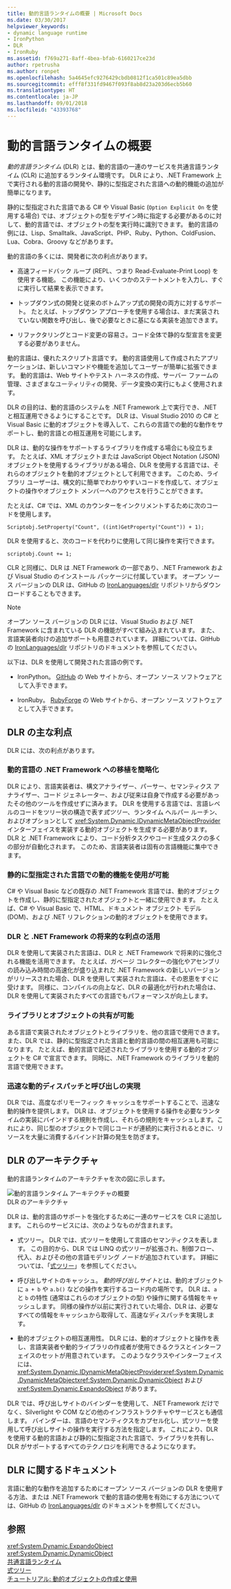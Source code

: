```yaml
---
title: 動的言語ランタイムの概要 | Microsoft Docs
ms.date: 03/30/2017
helpviewer_keywords:
- dynamic language runtime
- IronPython
- DLR
- IronRuby
ms.assetid: f769a271-8aff-4bea-bfab-6160217ce23d
author: rpetrusha
ms.author: ronpet
ms.openlocfilehash: 5a4645efc9276429cbdb0812f1ca501c89ea5dbb
ms.sourcegitcommit: efff8f331fd9467f093f8ab8d23a203d6ecb5b60
ms.translationtype: HT
ms.contentlocale: ja-JP
ms.lasthandoff: 09/01/2018
ms.locfileid: "43393768"
---
```

# <a name="dynamic-language-runtime-overview"></a>動的言語ランタイムの概要
*動的言語ランタイム* (DLR) とは、動的言語の一連のサービスを共通言語ランタイム (CLR) に追加するランタイム環境です。 DLR により、.NET Framework 上で実行される動的言語の開発や、静的に型指定された言語への動的機能の追加が簡単になります。  
  
 静的に型指定された言語である C# や Visual Basic (`Option Explicit On` を使用する場合) では、オブジェクトの型をデザイン時に指定する必要があるのに対して、動的言語では、オブジェクトの型を実行時に識別できます。 動的言語の例には、Lisp、Smalltalk、JavaScript、PHP、Ruby、Python、ColdFusion、Lua、Cobra、Groovy などがあります。  
  
 動的言語の多くには、開発者に次の利点があります。  
  
-   高速フィードバック ループ (REPL、つまり Read-Evaluate-Print Loop) を使用する機能。 この機能により、いくつかのステートメントを入力し、すぐに実行して結果を表示できます。  
  
-   トップダウン式の開発と従来のボトムアップ式の開発の両方に対するサポート。 たとえば、トップダウン アプローチを使用する場合は、まだ実装されていない関数を呼び出し、後で必要なときに基になる実装を追加できます。  
  
-   リファクタリングとコード変更の容易さ。コード全体で静的な型宣言を変更する必要がありません。  
  
 動的言語は、優れたスクリプト言語です。 動的言語使用して作成されたアプリケーションは、新しいコマンドや機能を追加してユーザーが簡単に拡張できます。 動的言語は、Web サイトやテスト ハーネスの作成、サーバー ファームの管理、さまざまなユーティリティの開発、データ変換の実行にもよく使用されます。  
  
 DLR の目的は、動的言語のシステムを .NET Framework 上で実行でき、.NET と相互運用できるようにすることです。 DLR は、Visual Studio 2010 の C# と Visual Basic に動的オブジェクトを導入して、これらの言語での動的な動作をサポートし、動的言語との相互運用を可能にします。  
  
 DLR は、動的な操作をサポートするライブラリを作成する場合にも役立ちます。 たとえば、XML オブジェクトまたは JavaScript Object Notation (JSON) オブジェクトを使用するライブラリがある場合、DLR を使用する言語では、それらのオブジェクトを動的オブジェクトとして利用できます。 このため、ライブラリ ユーザーは、構文的に簡単でわかりやすいコードを作成して、オブジェクトの操作やオブジェクト メンバーへのアクセスを行うことができます。  
  
 たとえば、C# では、XML のカウンターをインクリメントするために次のコードを使用します。  
  
 `Scriptobj.SetProperty("Count", ((int)GetProperty("Count")) + 1);`  
  
 DLR を使用すると、次のコードを代わりに使用して同じ操作を実行できます。  
  
 `scriptobj.Count += 1;`  
  
 CLR と同様に、DLR は .NET Framework の一部であり、.NET Framework および Visual Studio のインストール パッケージに付属しています。 オープン ソース バージョンの DLR は、GitHub の [IronLanguages/dlr](https://github.com/IronLanguages/dlr) リポジトリからダウンロードすることもできます。  
  
> [!NOTE]
>  オープン ソース バージョンの DLR には、Visual Studio および .NET Framework に含まれている DLR の機能がすべて組み込まれています。 また、言語実装者向けの追加サポートも用意されています。 詳細については、GitHub の [IronLanguages/dlr](https://github.com/IronLanguages/dlr) リポジトリのドキュメントを参照してください。 
  
 以下は、DLR を使用して開発された言語の例です。  
  
-   IronPython。 [GitHub](https://github.com/IronLanguages/ironpython2) の Web サイトから、オープン ソース ソフトウェアとして入手できます。  
  
-   IronRuby。 [RubyForge](https://go.microsoft.com/fwlink/?LinkId=141044) の Web サイトから、オープン ソース ソフトウェアとして入手できます。  
  
## <a name="primary-dlr-advantages"></a>DLR の主な利点  
 DLR には、次の利点があります。  
  
### <a name="simplifies-porting-dynamic-languages-to-the-net-framework"></a>動的言語の .NET Framework への移植を簡略化  
 DLR により、言語実装者は、構文アナライザー、パーサー、セマンティクス アナライザー、コード ジェネレーター、および従来は自身で作成する必要があったその他のツールを作成せずに済みます。 DLR を使用する言語では、言語レベルのコードをツリー状の構造で表す*式ツリー*、ランタイム ヘルパー ルーチン、およびオプションとして <xref:System.Dynamic.IDynamicMetaObjectProvider> インターフェイスを実装する動的オブジェクトを生成する必要があります。 DLR と .NET Framework により、コード分析タスクやコード生成タスクの多くの部分が自動化されます。 このため、言語実装者は固有の言語機能に集中できます。  
  
### <a name="enables-dynamic-features-in-statically-typed-languages"></a>静的に型指定された言語での動的機能を使用が可能  
 C# や Visual Basic などの既存の .NET Framework 言語では、動的オブジェクトを作成し、静的に型指定されたオブジェクトと一緒に使用できます。 たとえば、C# や Visual Basic で、HTML、ドキュメント オブジェクト モデル (DOM)、および .NET リフレクションの動的オブジェクトを使用できます。  
  
### <a name="provides-future-benefits-of-the-dlr-and-net-framework"></a>DLR と .NET Framework の将来的な利点の活用  
 DLR を使用して実装された言語は、DLR と .NET Framework で将来的に強化される機能を活用できます。 たとえば、ガベージ コレクターの強化やアセンブリの読み込み時間の高速化が盛り込まれた .NET Framework の新しいバージョンがリリースされた場合、DLR を使用して実装された言語は、その恩恵をすぐに受けます。 同様に、コンパイルの向上など、DLR の最適化が行われた場合は、DLR を使用して実装されたすべての言語でもパフォーマンスが向上します。  
  
### <a name="enables-sharing-of-libraries-and-objects"></a>ライブラリとオブジェクトの共有が可能  
 ある言語で実装されたオブジェクトとライブラリを、他の言語で使用できます。 また、DLR では、静的に型指定された言語と動的言語の間の相互運用も可能になります。 たとえば、動的言語で記述されたライブラリを使用する動的オブジェクトを C# で宣言できます。 同時に、.NET Framework のライブラリを動的言語で使用できます。  
  
### <a name="provides-fast-dynamic-dispatch-and-invocation"></a>迅速な動的ディスパッチと呼び出しの実現  
 DLR では、高度なポリモーフィック キャッシュをサポートすることで、迅速な動的操作を提供します。 DLR は、オブジェクトを使用する操作を必要なランタイムの実装にバインドする規則を作成し、それらの規則をキャッシュします。これにより、同じ型のオブジェクトで同じコードが連続的に実行されるときに、リソースを大量に消費するバインド計算の発生を防ぎます。  
  
## <a name="dlr-architecture"></a>DLR のアーキテクチャ  
 動的言語ランタイムのアーキテクチャを次の図に示します。  
  
 ![動的言語ランタイム アーキテクチャの概要](../../../docs/framework/reflection-and-codedom/media/dlr-archoverview.png "DLR_ArchOverview")  
DLR のアーキテクチャ  
  
 DLR は、動的言語のサポートを強化するために一連のサービスを CLR に追加します。 これらのサービスには、次のようなものが含まれます。  
  
-   式ツリー。 DLR では、式ツリーを使用して言語のセマンティクスを表します。 この目的から、DLR では LINQ の式ツリーが拡張され、制御フロー、代入、およびその他の言語モデリング ノードが追加されています。 詳細については、「[式ツリー](https://msdn.microsoft.com/library/fb1d3ed8-d5b0-4211-a71f-dd271529294b)」を参照してください。  
  
-   呼び出しサイトのキャッシュ。 *動的呼び出しサイト*とは、動的オブジェクトに `a + b` や `a.b()` などの操作を実行するコード内の場所です。 DLR は、`a` と `b` の特性 (通常はこれらのオブジェクトの型) や操作に関する情報をキャッシュします。 同様の操作が以前に実行されていた場合、DLR は、必要なすべての情報をキャッシュから取得して、高速なディスパッチを実現します。  
  
-   動的オブジェクトの相互運用性。 DLR には、動的オブジェクトと操作を表し、言語実装者や動的ライブラリの作成者が使用できるクラスとインターフェイスのセットが用意されています。 このようなクラスやインターフェイスには、<xref:System.Dynamic.IDynamicMetaObjectProvider><xref:System.Dynamic.DynamicMetaObject><xref:System.Dynamic.DynamicObject> および <xref:System.Dynamic.ExpandoObject> があります。  
  
 DLR では、呼び出しサイトのバインダーを使用して、.NET Framework だけでなく、Silverlight や COM などの他のインフラストラクチャやサービスとも通信します。 バインダーは、言語のセマンティクスをカプセル化し、式ツリーを使用して呼び出しサイトの操作を実行する方法を指定します。 これにより、DLR を使用する動的言語および静的に型指定された言語で、ライブラリを共有し、DLR がサポートするすべてのテクノロジを利用できるようになります。  
  
## <a name="dlr-documentation"></a>DLR に関するドキュメント  
 言語に動的な動作を追加するためにオープン ソース バージョンの DLR を使用する方法、または .NET Framework で動的言語の使用を有効にする方法については、GitHub の [IronLanguages/dlr](https://github.com/IronLanguages/dlr/tree/master/Docs) のドキュメントを参照してください。  
  
## <a name="see-also"></a>参照  
 <xref:System.Dynamic.ExpandoObject>  
 <xref:System.Dynamic.DynamicObject>  
 [共通言語ランタイム](../../../docs/standard/clr.md)  
 [式ツリー](https://msdn.microsoft.com/library/fb1d3ed8-d5b0-4211-a71f-dd271529294b)  
 [チュートリアル: 動的オブジェクトの作成と使用](~/docs/csharp/programming-guide/types/walkthrough-creating-and-using-dynamic-objects.md)

